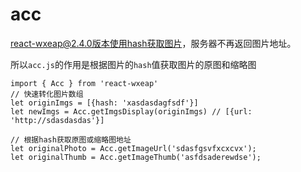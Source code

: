 # acc

react-wxeap@2.4.0版本使用hash获取图片，服务器不再返回图片地址。

所以`acc.js`的作用是根据图片的`hash`值获取图片的原图和缩略图

```
import { Acc } from 'react-wxeap'
// 快速转化图片数组
let originImgs = [{hash: 'xasdasdagfsdf'}]
let newImgs = Acc.getImgsDisplay(originImgs) // [{url: 'http://sdasdasdas'}]

// 根据hash获取原图或缩略图地址
let originalPhoto = Acc.getImageUrl('sdasfgsvfxcxcvx');
let originalThumb = Acc.getImageThumb('asfdsaderewdse');
```

